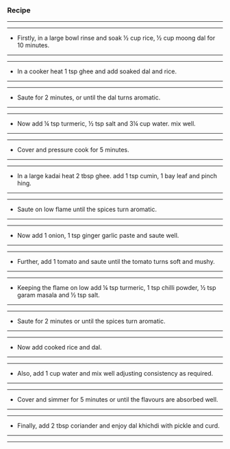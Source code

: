 ### Recipe
***

***
* Firstly, in a large bowl rinse and soak ½ cup rice, ½ cup moong dal for 10 minutes.
***

***
* In a cooker heat 1 tsp ghee and add soaked dal and rice.
***

***
* Saute for 2 minutes, or until the dal turns aromatic.
***

***
* Now add ¼ tsp turmeric, ½ tsp salt and 3¼ cup water. mix well.
***

***
* Cover and pressure cook for 5 minutes.
***

***
* In a large kadai heat 2 tbsp ghee. add 1 tsp cumin, 1 bay leaf and pinch hing.
***

***
* Saute on low flame until the spices turn aromatic.
***

***
* Now add 1 onion, 1 tsp ginger garlic paste and saute well.
***

***
* Further, add 1 tomato and saute until the tomato turns soft and mushy.
***

***
* Keeping the flame on low add ¼ tsp turmeric, 1 tsp chilli powder, ½ tsp garam masala and ½ tsp salt.
***

***
* Saute for 2 minutes or until the spices turn aromatic.
***

***
* Now add cooked rice and dal.
***

***
* Also, add 1 cup water and mix well adjusting consistency as required.
***

***
* Cover and simmer for 5 minutes or until the flavours are absorbed well.
***

***
* Finally, add 2 tbsp coriander and enjoy dal khichdi with pickle and curd.
***

***
